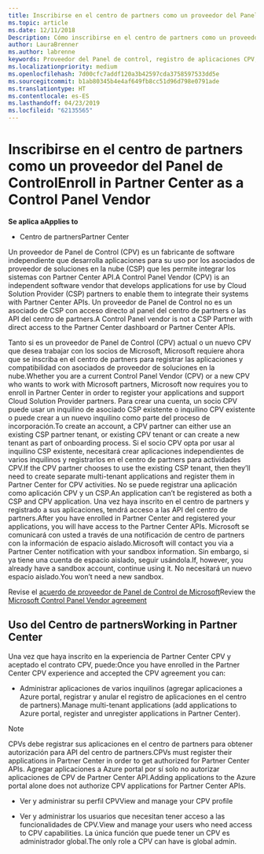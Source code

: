 ```yaml
---
title: Inscribirse en el centro de partners como un proveedor del Panel de Control | Centro de partners
ms.topic: article
ms.date: 12/11/2018
Description: Cómo inscribirse en el centro de partners como un proveedor del Panel de Control
author: LauraBrenner
ms.author: labrenne
keywords: Proveedor del Panel de control, registro de aplicaciones CPV, administrar aplicaciones CPV
ms.localizationpriority: medium
ms.openlocfilehash: 7d00cfc7addf120a3b42597cda3758597533dd5e
ms.sourcegitcommit: b1ab80345b4e4af649fb8cc51d96d798e0791ade
ms.translationtype: HT
ms.contentlocale: es-ES
ms.lasthandoff: 04/23/2019
ms.locfileid: "62135565"
---
```

# <a name="enroll-in-partner-center-as-a-control-panel-vendor"></a><span data-ttu-id="5e151-104">Inscribirse en el centro de partners como un proveedor del Panel de Control</span><span class="sxs-lookup"><span data-stu-id="5e151-104">Enroll in Partner Center as a Control Panel Vendor</span></span>

<span data-ttu-id="5e151-105">**Se aplica a**</span><span class="sxs-lookup"><span data-stu-id="5e151-105">**Applies to**</span></span>

- <span data-ttu-id="5e151-106">Centro de partners</span><span class="sxs-lookup"><span data-stu-id="5e151-106">Partner Center</span></span>

<span data-ttu-id="5e151-107">Un proveedor de Panel de Control (CPV) es un fabricante de software independiente que desarrolla aplicaciones para su uso por los asociados de proveedor de soluciones en la nube (CSP) que les permite integrar los sistemas con Partner Center API.</span><span class="sxs-lookup"><span data-stu-id="5e151-107">A Control Panel Vendor (CPV) is an independent software vendor that develops applications for use by Cloud Solution Provider (CSP) partners to enable them to integrate their systems with Partner Center APIs.</span></span> <span data-ttu-id="5e151-108">Un proveedor de Panel de Control no es un asociado de CSP con acceso directo al panel del centro de partners o las API del centro de partners.</span><span class="sxs-lookup"><span data-stu-id="5e151-108">A Control Panel vendor is not a CSP Partner with direct access to the Partner Center dashboard or Partner Center APIs.</span></span>

<span data-ttu-id="5e151-109">Tanto si es un proveedor de Panel de Control (CPV) actual o un nuevo CPV que desea trabajar con los socios de Microsoft, Microsoft requiere ahora que se inscriba en el centro de partners para registrar las aplicaciones y compatibilidad con asociados de proveedor de soluciones en la nube.</span><span class="sxs-lookup"><span data-stu-id="5e151-109">Whether you are a current Control Panel Vendor (CPV) or a new CPV who wants to work with Microsoft partners, Microsoft now requires you to enroll in Partner Center in order to register your applications and support Cloud Solution Provider partners.</span></span> <span data-ttu-id="5e151-110">Para crear una cuenta, un socio CPV puede usar un inquilino de asociado CSP existente o inquilino CPV existente o puede crear a un nuevo inquilino como parte del proceso de incorporación.</span><span class="sxs-lookup"><span data-stu-id="5e151-110">To create an account, a CPV partner can either use an existing CSP partner tenant, or existing CPV tenant or can create a new tenant as part of onboarding process.</span></span> <span data-ttu-id="5e151-111">Si el socio CPV opta por usar al inquilino CSP existente, necesitará crear aplicaciones independientes de varios inquilinos y registrarlos en el centro de partners para actividades CPV.</span><span class="sxs-lookup"><span data-stu-id="5e151-111">If the CPV partner chooses to use the existing CSP tenant, then they’ll need to create separate multi-tenant applications and register them in Partner Center for CPV activities.</span></span> <span data-ttu-id="5e151-112">No se puede registrar una aplicación como aplicación CPV y un CSP.</span><span class="sxs-lookup"><span data-stu-id="5e151-112">An application can’t be registered as both a CSP and CPV application.</span></span> <span data-ttu-id="5e151-113">Una vez haya inscrito en el centro de partners y registrado a sus aplicaciones, tendrá acceso a las API del centro de partners.</span><span class="sxs-lookup"><span data-stu-id="5e151-113">After you have enrolled in Partner Center and registered your applications, you will have access to the Partner Center APIs.</span></span>  <span data-ttu-id="5e151-114">Microsoft se comunicará con usted a través de una notificación de centro de partners con la información de espacio aislado.</span><span class="sxs-lookup"><span data-stu-id="5e151-114">Microsoft will contact you via a Partner Center notification with your sandbox information.</span></span> <span data-ttu-id="5e151-115">Sin embargo, si ya tiene una cuenta de espacio aislado, seguir usándola.</span><span class="sxs-lookup"><span data-stu-id="5e151-115">If, however, you already have a sandbox account, continue using it.</span></span> <span data-ttu-id="5e151-116">No necesitará un nuevo espacio aislado.</span><span class="sxs-lookup"><span data-stu-id="5e151-116">You won’t need a new sandbox.</span></span>   

<span data-ttu-id="5e151-117">Revise el [acuerdo de proveedor de Panel de Control de Microsoft](https://go.microsoft.com/fwlink/?linkid=2055198)</span><span class="sxs-lookup"><span data-stu-id="5e151-117">Review the [Microsoft Control Panel Vendor agreement](https://go.microsoft.com/fwlink/?linkid=2055198)</span></span>


## <a name="working-in-partner-center"></a><span data-ttu-id="5e151-118">Uso del Centro de partners</span><span class="sxs-lookup"><span data-stu-id="5e151-118">Working in Partner Center</span></span>
<span data-ttu-id="5e151-119">Una vez que haya inscrito en la experiencia de Partner Center CPV y aceptado el contrato CPV, puede:</span><span class="sxs-lookup"><span data-stu-id="5e151-119">Once you have enrolled in the Partner Center CPV experience and accepted the CPV agreement you can:</span></span>

- <span data-ttu-id="5e151-120">Administrar aplicaciones de varios inquilinos (agregar aplicaciones a Azure portal, registrar y anular el registro de aplicaciones en el centro de partners).</span><span class="sxs-lookup"><span data-stu-id="5e151-120">Manage multi-tenant applications (add applications to Azure portal, register and unregister applications in Partner Center).</span></span>

>[!Note] 
><span data-ttu-id="5e151-121">CPVs debe registrar sus aplicaciones en el centro de partners para obtener autorización para API del centro de partners.</span><span class="sxs-lookup"><span data-stu-id="5e151-121">CPVs must register their applications in Partner Center in order to get authorized for Partner Center APIs.</span></span> <span data-ttu-id="5e151-122">Agregar aplicaciones a Azure portal por sí solo no autorizar aplicaciones de CPV de Partner Center API.</span><span class="sxs-lookup"><span data-stu-id="5e151-122">Adding applications to the Azure portal alone does not authorize CPV applications for Partner Center APIs.</span></span> 

- <span data-ttu-id="5e151-123">Ver y administrar su perfil CPV</span><span class="sxs-lookup"><span data-stu-id="5e151-123">View and manage your CPV profile</span></span> 

- <span data-ttu-id="5e151-124">Ver y administrar los usuarios que necesitan tener acceso a las funcionalidades de CPV.</span><span class="sxs-lookup"><span data-stu-id="5e151-124">View and manage your users who need access to CPV capabilities.</span></span> <span data-ttu-id="5e151-125">La única función que puede tener un CPV es administrador global.</span><span class="sxs-lookup"><span data-stu-id="5e151-125">The only role a CPV can have is global admin.</span></span>


